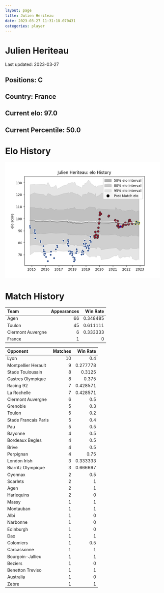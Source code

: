 ```yaml
---  
layout: page  
title: Julien Heriteau  
date: 2023-03-27 11:31:18.070431  
categories: player  
---
```

# Julien Heriteau


Last updated: 2023-03-27
## Positions: C

## Country: France

## Current elo: 97.0

## Current Percentile: 50.0

# Elo History


![elo history](history_JulienHeriteau.png)
# Match History


| Team              |   Appearances |   Win Rate |
|:------------------|--------------:|-----------:|
| Agen              |            66 |   0.348485 |
| Toulon            |            45 |   0.611111 |
| Clermont Auvergne |             6 |   0.333333 |
| France            |             1 |   0        |

| Opponent             |   Matches |   Win Rate |
|:---------------------|----------:|-----------:|
| Lyon                 |        10 |   0.4      |
| Montpellier Herault  |         9 |   0.277778 |
| Stade Toulousain     |         8 |   0.3125   |
| Castres Olympique    |         8 |   0.375    |
| Racing 92            |         7 |   0.428571 |
| La Rochelle          |         7 |   0.428571 |
| Clermont Auvergne    |         6 |   0.5      |
| Grenoble             |         5 |   0.3      |
| Toulon               |         5 |   0.2      |
| Stade Francais Paris |         5 |   0.4      |
| Pau                  |         5 |   0.5      |
| Bayonne              |         4 |   0.5      |
| Bordeaux Begles      |         4 |   0.5      |
| Brive                |         4 |   0.5      |
| Perpignan            |         4 |   0.75     |
| London Irish         |         3 |   0.333333 |
| Biarritz Olympique   |         3 |   0.666667 |
| Oyonnax              |         2 |   0.5      |
| Scarlets             |         2 |   1        |
| Agen                 |         2 |   1        |
| Harlequins           |         2 |   0        |
| Massy                |         1 |   1        |
| Montauban            |         1 |   1        |
| Albi                 |         1 |   0        |
| Narbonne             |         1 |   0        |
| Edinburgh            |         1 |   0        |
| Dax                  |         1 |   1        |
| Colomiers            |         1 |   0.5      |
| Carcassonne          |         1 |   1        |
| Bourgoin-Jallieu     |         1 |   1        |
| Beziers              |         1 |   0        |
| Benetton Treviso     |         1 |   1        |
| Australia            |         1 |   0        |
| Zebre                |         1 |   1        |